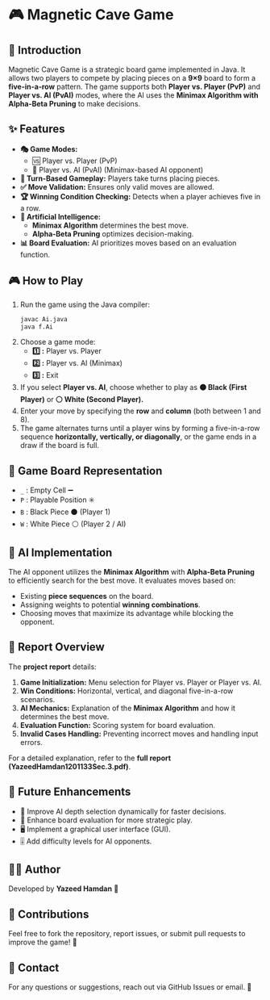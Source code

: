 # 🎮 Magnetic Cave Game

## 📝 Introduction
Magnetic Cave Game is a strategic board game implemented in Java. It allows two players to compete by placing pieces on a **9×9** board to form a **five-in-a-row** pattern. The game supports both **Player vs. Player (PvP)** and **Player vs. AI (PvAI)** modes, where the AI uses the **Minimax Algorithm with Alpha-Beta Pruning** to make decisions.

## ✨ Features
- **🎭 Game Modes:**
  - 🆚 Player vs. Player (PvP)
  - 🤖 Player vs. AI (PvAI) (Minimax-based AI opponent)
- **🔄 Turn-Based Gameplay:** Players take turns placing pieces.
- **✅ Move Validation:** Ensures only valid moves are allowed.
- **🏆 Winning Condition Checking:** Detects when a player achieves five in a row.
- **🧠 Artificial Intelligence:**
  - **Minimax Algorithm** determines the best move.
  - **Alpha-Beta Pruning** optimizes decision-making.
- **📊 Board Evaluation:** AI prioritizes moves based on an evaluation function.

## 🎮 How to Play
1. Run the game using the Java compiler:
   ```sh
   javac Ai.java
   java f.Ai
   ```
2. Choose a game mode:
   - **1️⃣ :** Player vs. Player
   - **2️⃣ :** Player vs. AI (Minimax)
   - **3️⃣ :** Exit
3. If you select **Player vs. AI**, choose whether to play as **⚫ Black (First Player)** or **⚪ White (Second Player).**
4. Enter your move by specifying the **row** and **column** (both between 1 and 8).
5. The game alternates turns until a player wins by forming a five-in-a-row sequence **horizontally, vertically, or diagonally**, or the game ends in a draw if the board is full.

## 🏁 Game Board Representation
- `_` : Empty Cell ➖
- `P` : Playable Position ✳️
- `B` : Black Piece ⚫ (Player 1)
- `W` : White Piece ⚪ (Player 2 / AI)

## 🤖 AI Implementation
The AI opponent utilizes the **Minimax Algorithm** with **Alpha-Beta Pruning** to efficiently search for the best move. It evaluates moves based on:
- Existing **piece sequences** on the board.
- Assigning weights to potential **winning combinations**.
- Choosing moves that maximize its advantage while blocking the opponent.

## 📜 Report Overview
The **project report** details:
1. **Game Initialization:** Menu selection for Player vs. Player or Player vs. AI.
2. **Win Conditions:** Horizontal, vertical, and diagonal five-in-a-row scenarios.
3. **AI Mechanics:** Explanation of the **Minimax Algorithm** and how it determines the best move.
4. **Evaluation Function:** Scoring system for board evaluation.
5. **Invalid Cases Handling:** Preventing incorrect moves and handling input errors.

For a detailed explanation, refer to the **full report (YazeedHamdan1201133Sec.3.pdf)**.

## 🚀 Future Enhancements
- 🔄 Improve AI depth selection dynamically for faster decisions.
- 🎯 Enhance board evaluation for more strategic play.
- 🖥️ Implement a graphical user interface (GUI).
- 🎚️ Add difficulty levels for AI opponents.

## 👨‍💻 Author
Developed by **Yazeed Hamdan** 🚀

## 🤝 Contributions
Feel free to fork the repository, report issues, or submit pull requests to improve the game! 🎉

## 📧 Contact
For any questions or suggestions, reach out via GitHub Issues or email. 📩

